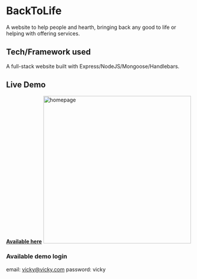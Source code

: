 # BackToLife
A website to help people and hearth, bringing back any good to life or helping with offering services.

## Tech/Framework used
A full-stack website built with Express/NodeJS/Mongoose/Handlebars.

## Live Demo 
<a href="https://backtolife.herokuapp.com">**Available here**</a>
<a href="https://backtolife.herokuapp.com"><img src="https://github.com/psowl/BackToLife/blob/master/public/images/homepage.png" width="400" alt="homepage"></a>

### Available demo login
email: vicky@vicky.com
password: vicky




